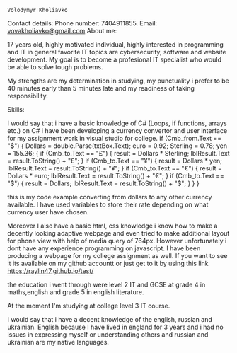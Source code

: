

    Volodymyr Kholiavko

Contact details:
Phone number: 7404911855. Email: vovakholiavko@gmail.com
About me:

17 years old, highly motivated individual, highly interested in programming and IT in general favorite IT topics are cybersecurity, software and website development. 
My goal is to become a profesional IT specialist who would be able to solve tough problems.

My strengths are my determination in studying, my punctuality i prefer to be 40 minutes early than 5 minutes late and my readiness of taking responsibility. 

Skills:

I would say that i have a basic knowledge of C# (Loops, if functions, arrays etc.) on C# i have been developing a currency convertor and user interface for my assignment work in visual studio for college. 
  if (Cmb_from.Text == "$")
            {
                Dollars = double.Parse(txtBox.Text); 
                euro = 0.92;
                Sterling = 0.78;
                yen = 155.36;
                {
                    if (Cmb_to.Text == "£")
                    {
                        result = Dollars * Sterling;
                        lblResult.Text = result.ToString() + "£";
                    }
                    if (Cmb_to.Text == "¥")
                    {
                        result = Dollars * yen;
                        lblResult.Text = result.ToString() + "¥";
                    }
                    if (Cmb_to.Text == "€")
                    {
                        result = Dollars * euro;
                        lblResult.Text = result.ToString() + "€";
                    }
                    if (Cmb_to.Text == "$")
                    {
                        result = Dollars;
                        lblResult.Text = result.ToString() + "$";
                    }
                }
            }

 this is my code example converting from dollars to any other currency available. I have used variables to store their rate depending on what currency user have chosen. 

 Moreover I also have a basic html, css knowledge i know how to make a decently looking adaptive webpage and even tried to make additional layout for phone view with help of media query of 764px. However unfortunately i dont have any experience programming on javascript. I have been producing a webpage for my college assignment as well. If you want to see it its available on my github accountt or just get to it by using this link https://raylin47.github.io/test/

 the education i went through were level 2 IT and GCSE at grade 4 in maths,english and grade 5 in english literature. 

At the moment I'm studying at college level 3 IT course. 


I would say that i have a decent knowledge of the english, russian and ukrainian. English because I have lived in england for 3 years and i had no issues in expressing myself or understanding others and russian and ukrainian are my native languages.


